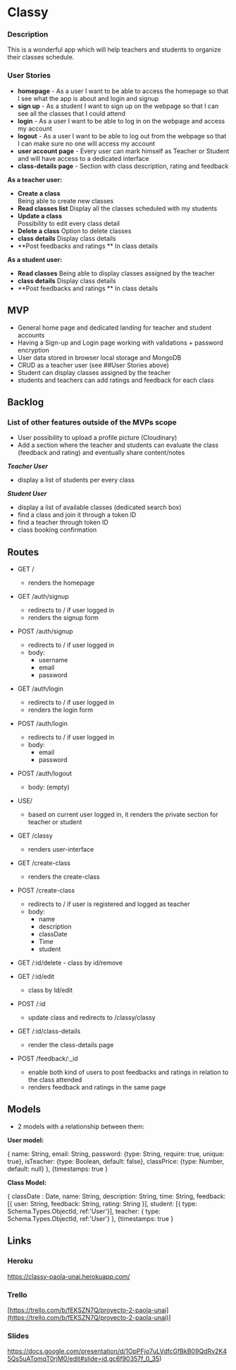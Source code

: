 # Classy

### Description
This is a wonderful app which will help teachers and students to organize their classes schedule.

### User Stories
-   **homepage**  - As a user I want to be able to access the homepage so that I see what the app is about and login and signup
-   **sign up**  - As a student I want to sign up on the webpage so that I can see all the classes that I could attend
-   **login**  - As a user I want to be able to log in on the webpage and access my account
-   **logout**  - As a user I want to be able to log out from the webpage so that I can make sure no one will access my account
-   **user account page**  - Every user can mark himself as Teacher or Student and will have access to a dedicated interface
- **class-details page** - Section with class description, rating and feedback

**As a teacher user:**

-   **Create a class**  
Being able to create new classes
-   **Read classes list** 
Display all the classes scheduled with my students 
 -  **Update a class**  
 Possibility to edit every class detail
-   **Delete a class** 
Option to delete classes 
-   **class details** 
Display class details 
-  **Post feedbacks and ratings **
In class details

**As a student user:**

-   **Read classes** 
Being able to display classes assigned by the teacher
-   **class details** 
Display class details 
-  **Post feedbacks and ratings **
In class details


## MVP

- General home page and dedicated landing for teacher and student accounts
-  Having a Sign-up and Login page working with validations + password encryption
-  User data stored in browser local storage and MongoDB
- CRUD as a teacher user (see ##User Stories above)
- Student can display classes assigned by the teacher
- students and teachers can add ratings and feedback for each class

## Backlog

### List of other features outside of the MVPs scope

- User possibility to upload a profile picture (Cloudinary)
- Add a section where the teacher and students can evaluate the class (feedback and rating) and eventually share content/notes

***Teacher User***
- display a list of students per every class

***Student User***

- display a list of available classes (dedicated search box)
- find a class and join it through a token ID 
- find a teacher through token ID
- class booking confirmation 

## Routes
-   GET /
    -   renders the homepage
    
-   GET /auth/signup
    -   redirects to / if user logged in
    -   renders the signup form
    
-   POST /auth/signup
    -   redirects to / if user logged in
    -   body:
        -   username
        -   email
        -   password
       
-   GET /auth/login
    -   redirects to / if user logged in
    -   renders the login form 
    
-   POST /auth/login
    -   redirects to / if user logged in
    -   body:
        -   email
        -   password
     
-  POST /auth/logout
    -   body: (empty)

- USE/
    - based on current user logged in, it renders the private section for teacher or student

- GET /classy
    - renders user-interface

-  GET /create-class
    -  renders the create-class 
    
-  POST /create-class
    -   redirects to / if user is registered and logged as teacher
    -   body:
        -   name
        -   description
        -   classDate
        -   Time
        -   student
        
 -   GET /:id/delete
    - class by id/remove 

 -  GET /:id/edit
    - class by Id/edit
  
-   POST /:id
    - update class and redirects to /classy/classy

-  GET /:id/class-details
   - render the class-details page

-  POST /feedback/:_id
    - enable both kind of users to post feedbacks and ratings in relation to the class attended
    - renders feedback and ratings in the same page



## Models

- 2 models with a relationship between them:

**User model:**

{
name:  String,
email:  String,
password: {type:  String, require:  true, unique:  true},
isTeacher: {type:  Boolean, default:  false},
classPrice: {type:  Number, default:  null}
},
{timestamps:  true
}

**Class Model:**

{
classDate :  Date,
name:  String,
description:  String,
time: String,
feedback: [{
  user: String,
  feedback: String,
  rating: String
}],
student: [{ type:  Schema.Types.ObjectId, ref:'User'}],
teacher: { type:  Schema.Types.ObjectId, ref:'User'}
},
{timestamps:  true
}


## Links

### Heroku
https://classy-paola-unai.herokuapp.com/

### Trello
[https://trello.com/b/fEKSZN7Q/proyecto-2-paola-unai](https://trello.com/b/fEKSZN7Q/proyecto-2-paola-unai)]
  

### Slides
https://docs.google.com/presentation/d/1OpPFjo7uLVdfcGfBkB09QdRv2K45Qs5uATomqT0rjM0/edit#slide=id.gc6f90357f_0_35)
